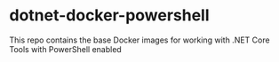 # dotnet-docker-powershell
This repo contains the base Docker images for working with .NET Core Tools with PowerShell enabled
